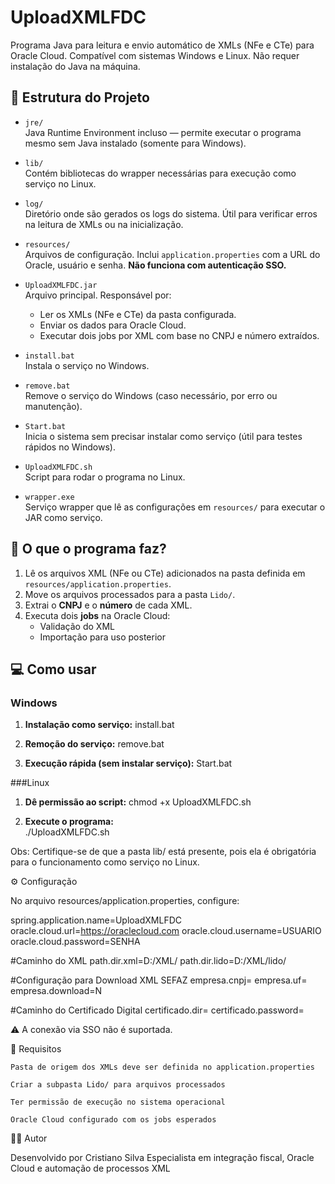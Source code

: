 # UploadXMLFDC

Programa Java para leitura e envio automático de XMLs (NFe e CTe) para Oracle Cloud. Compatível com sistemas Windows e Linux. Não requer instalação do Java na máquina.

## 📂 Estrutura do Projeto

- `jre/`  
  Java Runtime Environment incluso — permite executar o programa mesmo sem Java instalado (somente para Windows).

- `lib/`  
  Contém bibliotecas do wrapper necessárias para execução como serviço no Linux.

- `log/`  
  Diretório onde são gerados os logs do sistema. Útil para verificar erros na leitura de XMLs ou na inicialização.

- `resources/`  
  Arquivos de configuração. Inclui `application.properties` com a URL do Oracle, usuário e senha. **Não funciona com autenticação SSO.**

- `UploadXMLFDC.jar`  
  Arquivo principal. Responsável por:
  - Ler os XMLs (NFe e CTe) da pasta configurada.
  - Enviar os dados para Oracle Cloud.
  - Executar dois jobs por XML com base no CNPJ e número extraídos.

- `install.bat`  
  Instala o serviço no Windows.

- `remove.bat`  
  Remove o serviço do Windows (caso necessário, por erro ou manutenção).

- `Start.bat`  
  Inicia o sistema sem precisar instalar como serviço (útil para testes rápidos no Windows).

- `UploadXMLFDC.sh`  
  Script para rodar o programa no Linux.

- `wrapper.exe`  
  Serviço wrapper que lê as configurações em `resources/` para executar o JAR como serviço.

## 🧠 O que o programa faz?

1. Lê os arquivos XML (NFe ou CTe) adicionados na pasta definida em `resources/application.properties`.
2. Move os arquivos processados para a pasta `Lido/`.
3. Extrai o **CNPJ** e o **número** de cada XML.
4. Executa dois **jobs** na Oracle Cloud:
   - Validação do XML
   - Importação para uso posterior

## 💻 Como usar

### Windows

1. **Instalação como serviço:**
   install.bat

2. **Remoção do serviço:**
   remove.bat
   
3. **Execução rápida (sem instalar serviço):**
   Start.bat
   
###Linux
1. **Dê permissão ao script:**
   chmod +x UploadXMLFDC.sh
   
2. **Execute o programa:**	
   ./UploadXMLFDC.sh
   
Obs: Certifique-se de que a pasta lib/ está presente, pois ela é obrigatória para o funcionamento como serviço no Linux.

⚙️ Configuração

No arquivo resources/application.properties, configure:

spring.application.name=UploadXMLFDC
oracle.cloud.url=https://oraclecloud.com
oracle.cloud.username=USUARIO
oracle.cloud.password=SENHA

#Caminho do XML
path.dir.xml=D:/XML/
path.dir.lido=D:/XML/lido/

#Configuração para Download XML SEFAZ
empresa.cnpj=
empresa.uf=
empresa.download=N

#Caminho do Certificado Digital
certificado.dir=
certificado.password=

⚠️ A conexão via SSO não é suportada.


📝 Requisitos

    Pasta de origem dos XMLs deve ser definida no application.properties

    Criar a subpasta Lido/ para arquivos processados

    Ter permissão de execução no sistema operacional

    Oracle Cloud configurado com os jobs esperados

🧑‍💻 Autor

Desenvolvido por Cristiano Silva
Especialista em integração fiscal, Oracle Cloud e automação de processos XML
